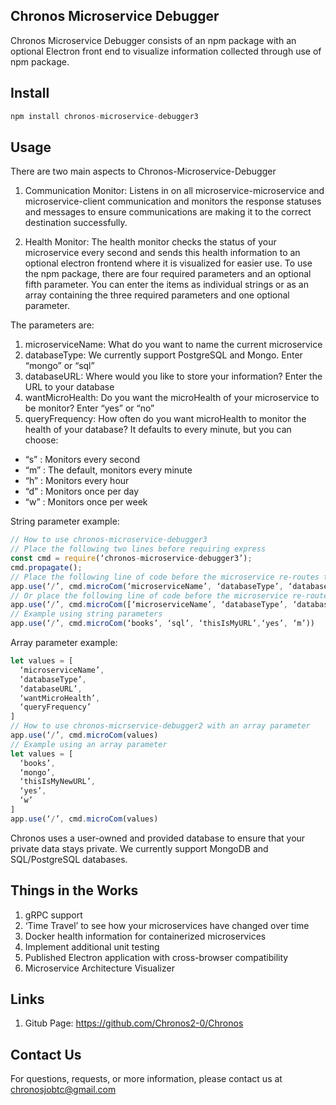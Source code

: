 ## Chronos Microservice Debugger
Chronos Microservice Debugger consists of an npm package with an optional Electron front end to visualize information collected through use of npm package.

## Install
```javascript
npm install chronos-microservice-debugger3
```
## Usage
There are two main aspects to Chronos-Microservice-Debugger
1. Communication Monitor: Listens in on all microservice-microservice and microservice-client communication and monitors the response statuses and messages to ensure communications are making it to the correct destination successfully.

2. Health Monitor: The health monitor checks the status of your microservice every second and sends this health information to an optional electron frontend where it is visualized for easier use.
To use the npm package, there are four required parameters and an optional fifth parameter. You can enter the items as individual strings or as an array containing the three required parameters and one optional parameter.

The parameters are:
1. microserviceName: What do you want to name the current microservice
2. databaseType: We currently support PostgreSQL and Mongo. Enter “mongo” or “sql”
3. databaseURL: Where would you like to store your information? Enter the URL to your database
4. wantMicroHealth: Do you want the microHealth of your microservice to be monitor? Enter “yes” or “no”
5. queryFrequency: How often do you want microHealth to monitor the health of your database? It defaults to every minute, but you can choose:
  * “s” : Monitors every second
  * “m” : The default, monitors every minute
  * “h” : Monitors every hour
  * “d” : Monitors once per day
  * “w” : Monitors once per week
  
String parameter example:
```javascript
// How to use chronos-microservice-debugger3
// Place the following two lines before requiring express
const cmd = require(‘chronos-microservice-debugger3’);
cmd.propagate();
// Place the following line of code before the microservice re-routes the request (for string parameters)
app.use(‘/’, cmd.microCom(‘microserviceName’, ‘databaseType’, ‘databaseURL’,‘wantMicroHealth’,‘queryFrequency’))
// Or place the following line of code before the microservice re-routes the request (for array parameter)
app.use(‘/’, cmd.microCom([‘microserviceName’, ‘databaseType’, ‘databaseURL’,‘wantMicroHealth’,‘queryFrequency’]))
// Example using string parameters
app.use(‘/’, cmd.microCom(‘books’, ‘sql’, ‘thisIsMyURL’,‘yes’, ‘m’))
```
Array parameter example:
```javascript
let values = [
  ‘microserviceName’,
  ‘databaseType’,
  ‘databaseURL’,
  ‘wantMicroHealth’,
  ‘queryFrequency’
]
// How to use chronos-micrservice-debugger2 with an array parameter
app.use(‘/’, cmd.microCom(values)
// Example using an array parameter
let values = [
  ‘books’,
  ‘mongo’,
  ‘thisIsMyNewURL’,
  ‘yes’,
  ‘w’
]
app.use(‘/’, cmd.microCom(values)
```
Chronos uses a user-owned and provided database to ensure that your private data stays private. We currently support MongoDB and SQL/PostgreSQL databases.

## Things in the Works
1. gRPC support
3. ‘Time Travel’ to see how your microservices have changed over time
4. Docker health information for containerized microservices
5. Implement additional unit testing
6. Published Electron application with cross-browser compatibility
7. Microservice Architecture Visualizer

## Links
1. Gitub Page: https://github.com/Chronos2-0/Chronos

## Contact Us
For questions, requests, or more information, please contact us at chronosjobtc@gmail.com

